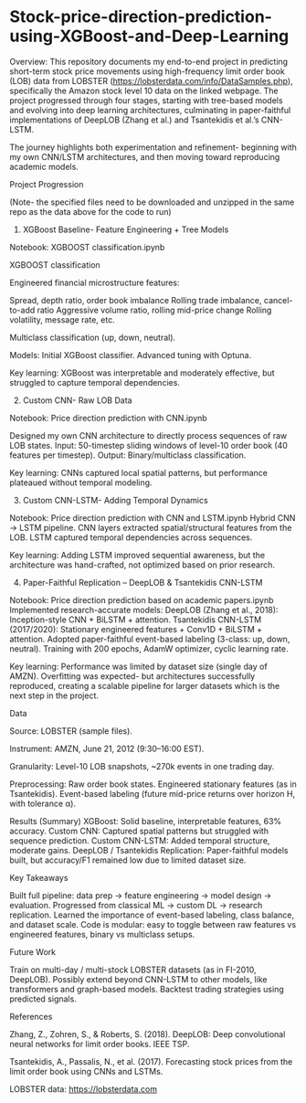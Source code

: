 # Stock-price-direction-prediction-using-XGBoost-and-Deep-Learning
Overview:
This repository documents my end-to-end project in predicting short-term stock price movements using high-frequency limit order book (LOB) data from LOBSTER (https://lobsterdata.com/info/DataSamples.php), specifically the Amazon stock level 10 data on the linked webpage.
The project progressed through four stages, starting with tree-based models and evolving into deep learning architectures, culminating in paper-faithful implementations of DeepLOB (Zhang et al.) and Tsantekidis et al.’s CNN-LSTM.

The journey highlights both experimentation and refinement- beginning with my own CNN/LSTM architectures, and then moving toward reproducing academic models.

Project Progression

(Note- the specified files need to be downloaded and unzipped in the same repo as the data above for the code to run)

1. XGBoost Baseline- Feature Engineering + Tree Models

Notebook: XGBOOST classification.ipynb

XGBOOST classification

Engineered financial microstructure features:

Spread, depth ratio, order book imbalance
Rolling trade imbalance, cancel-to-add ratio
Aggressive volume ratio, rolling mid-price change
Rolling volatility, message rate, etc.

Multiclass classification (up, down, neutral).

Models:
Initial XGBoost classifier.
Advanced tuning with Optuna.

Key learning: XGBoost was interpretable and moderately effective, but struggled to capture temporal dependencies.

2. Custom CNN- Raw LOB Data

Notebook: Price direction prediction with CNN.ipynb

Designed my own CNN architecture to directly process sequences of raw LOB states.
Input: 50-timestep sliding windows of level-10 order book (40 features per timestep).
Output: Binary/multiclass classification.

Key learning: CNNs captured local spatial patterns, but performance plateaued without temporal modeling.

3. Custom CNN-LSTM- Adding Temporal Dynamics

Notebook: Price direction prediction with CNN and LSTM.ipynb
Hybrid CNN → LSTM pipeline.
CNN layers extracted spatial/structural features from the LOB.
LSTM captured temporal dependencies across sequences.

Key learning: Adding LSTM improved sequential awareness, but the architecture was hand-crafted, not optimized based on prior research.

4. Paper-Faithful Replication – DeepLOB & Tsantekidis CNN-LSTM

Notebook: Price direction prediction based on academic papers.ipynb
Implemented research-accurate models:
DeepLOB (Zhang et al., 2018): Inception-style CNN + BiLSTM + attention.
Tsantekidis CNN-LSTM (2017/2020): Stationary engineered features + Conv1D + BiLSTM + attention.
Adopted paper-faithful event-based labeling (3-class: up, down, neutral).
Training with 200 epochs, AdamW optimizer, cyclic learning rate.

Key learning: Performance was limited by dataset size (single day of AMZN). Overfitting was expected- but architectures successfully reproduced, creating a scalable pipeline for larger datasets which is the next step in the project.

Data

Source: LOBSTER (sample files).

Instrument: AMZN, June 21, 2012 (9:30–16:00 EST).

Granularity: Level-10 LOB snapshots, ~270k events in one trading day.

Preprocessing:
Raw order book states.
Engineered stationary features (as in Tsantekidis).
Event-based labeling (future mid-price returns over horizon H, with tolerance α).

Results (Summary)
XGBoost: Solid baseline, interpretable features, 63% accuracy.
Custom CNN: Captured spatial patterns but struggled with sequence prediction.
Custom CNN-LSTM: Added temporal structure, moderate gains.
DeepLOB / Tsantekidis Replication: Paper-faithful models built, but accuracy/F1 remained low due to limited dataset size.

Key Takeaways

Built full pipeline: data prep → feature engineering → model design → evaluation.
Progressed from classical ML → custom DL → research replication.
Learned the importance of event-based labeling, class balance, and dataset scale.
Code is modular: easy to toggle between raw features vs engineered features, binary vs multiclass setups.

Future Work

Train on multi-day / multi-stock LOBSTER datasets (as in FI-2010, DeepLOB).
Possibly extend beyond CNN-LSTM to other models, like transformers and graph-based models.
Backtest trading strategies using predicted signals.

References

Zhang, Z., Zohren, S., & Roberts, S. (2018). DeepLOB: Deep convolutional neural networks for limit order books. IEEE TSP.

Tsantekidis, A., Passalis, N., et al. (2017). Forecasting stock prices from the limit order book using CNNs and LSTMs.

LOBSTER data: https://lobsterdata.com
